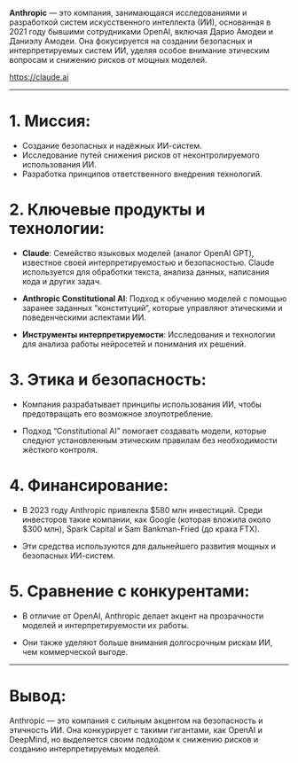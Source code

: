 
**Anthropic** — это компания, занимающаяся исследованиями и разработкой систем искусственного интеллекта (ИИ), основанная в 2021 году бывшими сотрудниками OpenAI, включая Дарио Амодеи и Даниэлу Амодеи. Она фокусируется на создании безопасных и интерпретируемых систем ИИ, уделяя особое внимание этическим вопросам и снижению рисков от мощных моделей.

https://claude.ai

---

# 1. Миссия:

-  Создание безопасных и надёжных ИИ-систем.
- Исследование путей снижения рисков от неконтролируемого использования ИИ.
- Разработка принципов ответственного внедрения технологий.

# 2. Ключевые продукты и технологии:

- **Claude**: Семейство языковых моделей (аналог OpenAI GPT), известное своей интерпретируемостью и безопасностью. Claude используется для обработки текста, анализа данных, написания кода и других задач.

-  **Anthropic Constitutional AI**: Подход к обучению моделей с помощью заранее заданных “конституций”, которые управляют этическими и поведенческими аспектами ИИ.

- **Инструменты интерпретируемости**: Исследования и технологии для анализа работы нейросетей и понимания их решений.

# 3. Этика и безопасность:

- Компания разрабатывает принципы использования ИИ, чтобы предотвращать его возможное злоупотребление.

- Подход “Constitutional AI” помогает создавать модели, которые следуют установленным этическим правилам без необходимости жёсткого контроля.

# 4. Финансирование:

- В 2023 году Anthropic привлекла $580 млн инвестиций. Среди инвесторов такие компании, как Google (которая вложила около $300 млн), Spark Capital и Sam Bankman-Fried (до краха FTX).

- Эти средства используются для дальнейшего развития мощных и безопасных ИИ-систем.

# 5. Сравнение с конкурентами:

- В отличие от OpenAI, Anthropic делает акцент на прозрачности моделей и интерпретируемости их работы.

- Они также уделяют больше внимания долгосрочным рискам ИИ, чем коммерческой выгоде.

---

# Вывод:
Anthropic — это компания с сильным акцентом на безопасность и этичность ИИ. Она конкурирует с такими гигантами, как OpenAI и DeepMind, но выделяется своим подходом к снижению рисков и созданию интерпретируемых моделей.